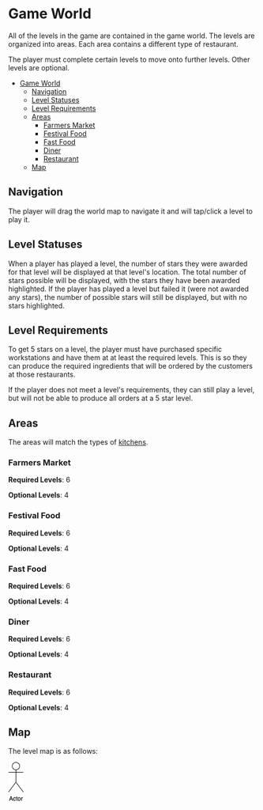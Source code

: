 # Game World

All of the levels in the game are contained in the game world. The levels are organized into areas. Each area contains a different type of restaurant.

The player must complete certain levels to move onto further levels. Other levels are optional.

- [Game World](#game-world)
  - [Navigation](#navigation)
  - [Level Statuses](#level-statuses)
  - [Level Requirements](#level-requirements)
  - [Areas](#areas)
    - [Farmers Market](#farmers-market)
    - [Festival Food](#festival-food)
    - [Fast Food](#fast-food)
    - [Diner](#diner)
    - [Restaurant](#restaurant)
  - [Map](#map)

## Navigation

The player will drag the world map to navigate it and will tap/click a level to play it.

## Level Statuses

When a player has played a level, the number of stars they were awarded for that level will be displayed at that level's location. The total number of stars possible will be displayed, with the stars they have been awarded highlighted. If the player has played a level but failed it (were not awarded any stars), the number of possible stars will still be displayed, but with no stars highlighted.

## Level Requirements

To get 5 stars on a level, the player must have purchased specific workstations and have them at at least the required levels. This is so they can produce the required ingredients that will be ordered by the customers at those restaurants.

If the player does not meet a level's requirements, they can still play a level, but will not be able to produce all orders at a 5 star level.

## Areas

The areas will match the types of [kitchens](kitchens.md).

### Farmers Market

**Required Levels**: 6

**Optional Levels**: 4

### Festival Food

**Required Levels**: 6

**Optional Levels**: 4

### Fast Food

**Required Levels**: 6

**Optional Levels**: 4

### Diner

**Required Levels**: 6

**Optional Levels**: 4

### Restaurant

**Required Levels**: 6

**Optional Levels**: 4

## Map

The level map is as follows:

![Game World Map](images/gameworld_map.drawio.png)
